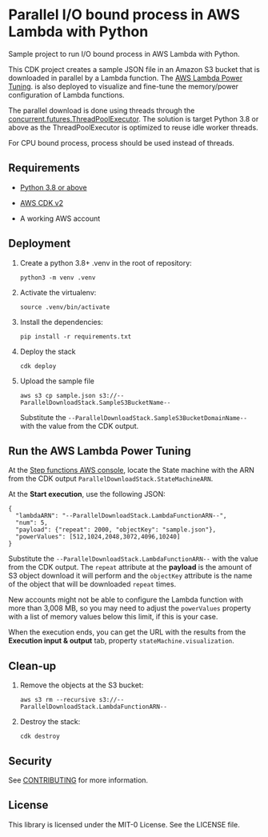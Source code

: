 # Parallel I/O bound process in AWS Lambda with Python

Sample project to run I/O bound process in AWS Lambda with Python.

This CDK project creates a sample JSON file in an Amazon S3 bucket
that is downloaded in parallel by a Lambda function. The [AWS Lambda
Power Tuning][1].
is also deployed to visualize and fine-tune the memory/power
configuration of Lambda functions.

The parallel download is done using threads through the
[concurrent.futures.ThreadPoolExecutor][2]. The solution is target
Python 3.8 or above as the ThreadPoolExecutor is optimized to reuse
idle worker threads.

For CPU bound process, process should be used instead of threads.

[1]: https://github.com/alexcasalboni/aws-lambda-power-tuning
[2]: https://docs.python.org/3.9/library/concurrent.futures.html#concurrent.futures.ThreadPoolExecutor

## Requirements

* [Python 3.8 or above](https://www.python.org/downloads/)

* [AWS CDK v2](https://docs.aws.amazon.com/cdk/v2/guide/getting_started.html)

* A working AWS account


## Deployment

1. Create a python 3.8+ .venv in the root of repository:
   
   `python3 -m venv .venv`

2. Activate the virtualenv:

   `source .venv/bin/activate`

3. Install the dependencies:

   `pip install -r requirements.txt`

4. Deploy the stack

   `cdk deploy`

5. Upload the sample file

   `aws s3 cp sample.json s3://--ParallelDownloadStack.SampleS3BucketName--`

   Substitute the `--ParallelDownloadStack.SampleS3BucketDomainName--`
   with the value from the CDK output.

## Run the AWS Lambda Power Tuning

At the [Step functions AWS console][3], locate the State machine with
the ARN from the CDK output `ParallelDownloadStack.StateMachineARN`.

At the __Start execution__, use the following JSON:

```
{
  "lambdaARN": "--ParallelDownloadStack.LambdaFunctionARN--",
  "num": 5,
  "payload": {"repeat": 2000, "objectKey": "sample.json"},
  "powerValues": [512,1024,2048,3072,4096,10240]
}
```

Substitute the `--ParallelDownloadStack.LambdaFunctionARN--` with the
value from the CDK output. The `repeat` attribute at the __payload__
is the amount of S3 object download it will perform and the
`objectKey` attribute is the name of the object that will be
downloaded `repeat` times.

New accounts might not be able to configure the Lambda function with
more than 3,008 MB, so you may need to adjust the `powerValues`
property with a list of memory values below this limit, if this is
your case.

When the execution ends, you can get the URL with the results from
the __Execution input & output__ tab, property
`stateMachine.visualization`.

[3]: https://console.aws.amazon.com/states/home

## Clean-up

1. Remove the objects at the S3 bucket:

   `aws s3 rm --recursive s3://--ParallelDownloadStack.LambdaFunctionARN--`

2. Destroy the stack:

   `cdk destroy`

## Security

See [CONTRIBUTING](CONTRIBUTING.md#security-issue-notifications) for more information.

## License

This library is licensed under the MIT-0 License. See the LICENSE file.

